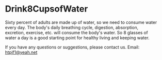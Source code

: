 # Drink8CupsofWater

Sixty percent of adults are made up of water, so we need to consume water every day.
The body's daily breathing cycle, digestion, absorption, excretion, exercise, etc. will consume the body's water.
So 8 glasses of water a day is a good starting point for healthy living and keeping water.


If you have any questions or suggestions, please contact us.
Email: htpjf1@yeah.net

